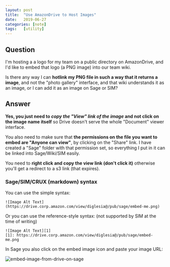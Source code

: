 ```yaml
---
layout: post
title:  "Use AmazonDrive to Host Images"
date:   2019-06-27
categories: [note]
tags:   [utility]
---
```

## Question

I'm hosting a a logo for my team on a public directory on AmazonDrive, and I'd like to embed that logo (a PNG image) into our team wiki.

Is there any way I can **hotlink my PNG file in such a way that it returns a image**, and not the "photo gallery" interface, and that wiki understands it as an image, or I can add it as an image on Sage or SIM?

## Answer

**Yes, you just need to *copy the "View" link of the image* and not click on the image name itself** so Drive doesn't serve the whole "Document" viewer interface.

You also need to make sure that **the permissions on the file you want to embed are "Anyone can view"**, by clicking on the "Share" link. I have created a "Sage" folder with that permission set, so everything I put in it can be linked into Sage/Wiki/SIM easily.

You need to **right click and copy the view link (don't click it)** otherwise you'll get a redirect to a s3 link (that expires).

### Sage/SIM/CRUX (markdown) syntax

You can use the simple syntax:

```general
![Image Alt Text](https://drive.corp.amazon.com/view/diglesia@/pub/sage/embed-me.png)
```

Or you can use the reference-style syntax: (not supported by SIM at the time of writing)

```general
![Image Alt Text][1]
​[1]: https://drive.corp.amazon.com/view/diglesia@/pub/sage/embed-me.png
```

In Sage you also click on the embed image icon and paste your image URL:

![embed-image-from-drive-on-sage](https://i.imgur.com/0KmVfnH.png)
